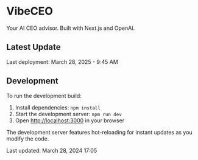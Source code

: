 # VibeCEO

Your AI CEO advisor. Built with Next.js and OpenAI.

## Latest Update
Last deployment: March 28, 2025 - 9:45 AM

## Development
To run the development build:
1. Install dependencies: `npm install`
2. Start the development server: `npm run dev`
3. Open [http://localhost:3000](http://localhost:3000) in your browser

The development server features hot-reloading for instant updates as you modify the code.

Last updated: March 28, 2024 17:05 